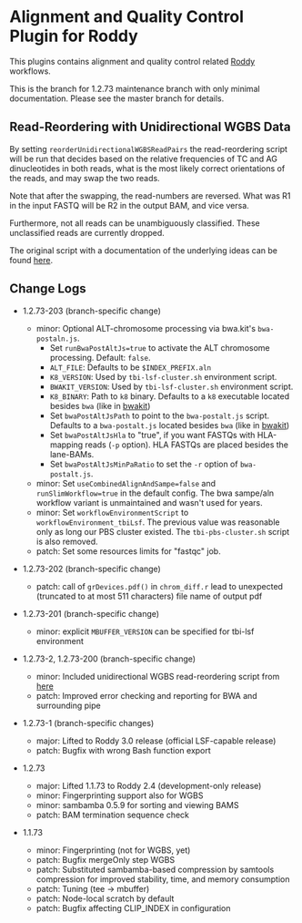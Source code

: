 # Alignment and Quality Control Plugin for Roddy

This plugins contains alignment and quality control related [Roddy](https://github.com/TheRoddyWMS/Roddy) workflows.

This is the branch for 1.2.73 maintenance branch with only minimal documentation. Please see the master branch for details.

## Read-Reordering with Unidirectional WGBS Data

By setting `reorderUnidirectionalWGBSReadPairs` the read-reordering script will be run that decides based on the relative frequencies of TC and AG dinucleotides in both reads, what is the most likely correct orientations of the reads, and may swap the two reads.

Note that after the swapping, the read-numbers are reversed. What was R1 in the input FASTQ will be R2 in the output BAM, and vice versa.

Furthermore, not all reads can be unambiguously classified. These unclassified reads are currently dropped. 

The original script with a documentation of the underlying ideas can be found [here](https://github.com/cimbusch/TWGBS.git).

## Change Logs

* 1.2.73-203 (branch-specific change)
  - minor: Optional ALT-chromosome processing via bwa.kit's `bwa-postaln.js`.
    * Set `runBwaPostAltJs=true` to activate the ALT chromosome processing. Default: `false`.
    * `ALT_FILE`: Defaults to be `$INDEX_PREFIX.aln`
    * `K8_VERSION`: Used by `tbi-lsf-cluster.sh` environment script.
    * `BWAKIT_VERSION`: Used by `tbi-lsf-cluster.sh` environment script.
    * `K8_BINARY`: Path to `k8` binary. Defaults to a `k8` executable located besides `bwa` (like in [bwakit](https://github.com/lh3/bwa/tree/master/bwakit))
    * Set `bwaPostAltJsPath` to point to the `bwa-postalt.js` script. Defaults to a `bwa-postalt.js` located besides `bwa` (like in [bwakit](https://github.com/lh3/bwa/tree/master/bwakit))
    * Set `bwaPostAltJsHla` to "true", if you want FASTQs with HLA-mapping reads (`-p` option). HLA FASTQs are placed besides the lane-BAMs.
    * Set `bwaPostAltJsMinPaRatio` to set the `-r` option of `bwa-postalt.js`.
  - minor: Set `useCombinedAlignAndSampe=false` and `runSlimWorkflow=true` in the default config. The bwa sampe/aln workflow variant is unmaintained and wasn't used for years.
  - minor: Set `workflowEnvironmentScript` to `workflowEnvironment_tbiLsf`. The previous value was reasonable only as long our PBS cluster existed. The `tbi-pbs-cluster.sh` script is also removed.
  - patch: Set some resources limits for "fastqc" job.

* 1.2.73-202 (branch-specific change)
  - patch: call of `grDevices.pdf()` in `chrom_diff.r` lead to unexpected 
    (truncated to at most 511 characters) file name of output pdf 
  
* 1.2.73-201 (branch-specific change)
  - minor: explicit `MBUFFER_VERSION` can be specified for tbi-lsf environment
  
* 1.2.73-2, 1.2.73-200 (branch-specific change)
  - minor: Included unidirectional WGBS read-reordering script from [here](https://github.com/cimbusch/TWGBS.git)
  - patch: Improved error checking and reporting for BWA and surrounding pipe
  
* 1.2.73-1 (branch-specific changes)
  - major: Lifted to Roddy 3.0 release (official LSF-capable release)
  - patch: Bugfix with wrong Bash function export

* 1.2.73
  - major: Lifted 1.1.73 to Roddy 2.4 (development-only release)
  - minor: Fingerprinting support also for WGBS
  - minor: sambamba 0.5.9 for sorting and viewing BAMS
  - patch: BAM termination sequence check

* 1.1.73
  - minor: Fingerprinting (not for WGBS, yet)
  - patch: Bugfix mergeOnly step WGBS
  - patch: Substituted sambamba-based compression by samtools compression for improved stability, time, and memory consumption
  - patch: Tuning (tee -> mbuffer)
  - patch: Node-local scratch by default
  - patch: Bugfix affecting CLIP_INDEX in configuration 
